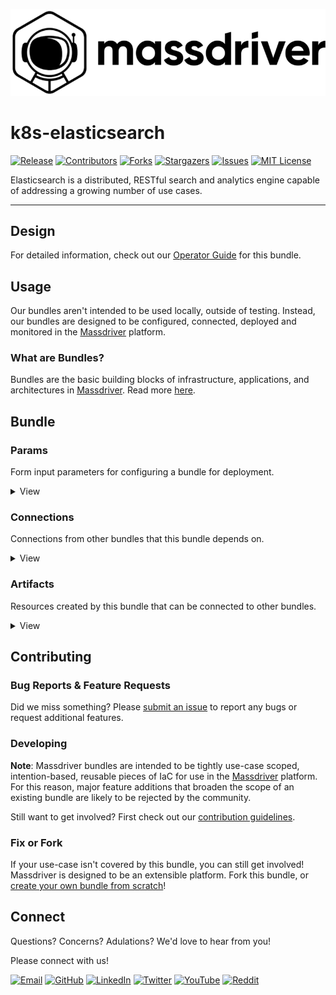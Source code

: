 




[![Massdriver][logo]][website]

# k8s-elasticsearch

[![Release][release_shield]][release_url]
[![Contributors][contributors_shield]][contributors_url]
[![Forks][forks_shield]][forks_url]
[![Stargazers][stars_shield]][stars_url]
[![Issues][issues_shield]][issues_url]
[![MIT License][license_shield]][license_url]

<!--
##### STILL NEED TO GET SLACK WORKING ###
[!["Slack Community"](%s)][slack]
-->


Elasticsearch is a distributed, RESTful search and analytics engine capable of addressing a growing number of use cases.


---

## Design

For detailed information, check out our [Operator Guide](operator.mdx) for this bundle.

## Usage

Our bundles aren't intended to be used locally, outside of testing. Instead, our bundles are designed to be configured, connected, deployed and monitored in the [Massdriver][website] platform.

### What are Bundles?

Bundles are the basic building blocks of infrastructure, applications, and architectures in [Massdriver][website]. Read more [here](https://docs.massdriver.cloud/concepts/bundles).

## Bundle

### Params

Form input parameters for configuring a bundle for deployment.

<details>
<summary>View</summary>

<!-- PARAMS:START -->
## Properties

- **`instance_configuration`** *(object)*
  - **`cpu_limit`** *(number)*: Unit is in CPUs. Decimal numbers are allowed (3 digits of precision). Value must be between 0.5 and 32. Minimum: `0.5`. Maximum: `32`.
  - **`memory_limit`** *(number)*: Unit is Gi. Decimal numbers are allowed. Value must be between 0.5 and 64. Minimum: `0.5`. Maximum: `64`.
  - **`storage`** *(integer)*: The size (in GiB) of the Elasticsearch instance. Must be an integer between 10 and 1000. Minimum: `10`. Maximum: `1000`.
- **`namespace`** *(string)*: Choose a namespace for Elasticsearch.
- **`replica_configuration`** *(object)*
  - **`replicas`** *(integer)*: Number of replicas to create. Must be an integer between 1 and 5. Minimum: `1`. Maximum: `5`.
## Examples

  ```json
  {
      "__name": "Development",
      "instance_configuration": {
          "cpu_limit": 1,
          "memory_limit": 2,
          "storage": 10
      },
      "replica_configuration": {
          "replicas": 1
      }
  }
  ```

  ```json
  {
      "__name": "Production",
      "instance_configuration": {
          "cpu_limit": 4,
          "memory_limit": 8,
          "storage": 50
      },
      "replica_configuration": {
          "replicas": 3
      }
  }
  ```

<!-- PARAMS:END -->

</details>

### Connections

Connections from other bundles that this bundle depends on.

<details>
<summary>View</summary>

<!-- CONNECTIONS:START -->
## Properties

- **`kubernetes_cluster`** *(object)*: Kubernetes cluster authentication and cloud-specific configuration. Cannot contain additional properties.
  - **`data`** *(object)*
    - **`authentication`** *(object)*
      - **`cluster`** *(object)*
        - **`certificate-authority-data`** *(string)*
        - **`server`** *(string)*
      - **`user`** *(object)*
        - **`token`** *(string)*
    - **`infrastructure`** *(object)*: Cloud specific Kubernetes configuration data.
      - **One of**
        - AWS EKS infrastructure config*object*: . Cannot contain additional properties.
          - **`arn`** *(string)*: Amazon Resource Name.

            Examples:
            ```json
            "arn:aws:rds::ACCOUNT_NUMBER:db/prod"
            ```

            ```json
            "arn:aws:ec2::ACCOUNT_NUMBER:vpc/vpc-foo"
            ```

          - **`oidc_issuer_url`** *(string)*: An HTTPS endpoint URL.

            Examples:
            ```json
            "https://example.com/some/path"
            ```

            ```json
            "https://massdriver.cloud"
            ```

        - Azure Infrastructure Resource ID*object*: Minimal Azure Infrastructure Config. Cannot contain additional properties.
          - **`ari`** *(string)*: Azure Resource ID.

            Examples:
            ```json
            "/subscriptions/12345678-1234-1234-abcd-1234567890ab/resourceGroups/resource-group-name/providers/Microsoft.Network/virtualNetworks/network-name"
            ```

        - GCP Infrastructure GRN*object*: Minimal GCP Infrastructure Config. Cannot contain additional properties.
          - **`grn`** *(string)*: GCP Resource Name (GRN).

            Examples:
            ```json
            "projects/my-project/global/networks/my-global-network"
            ```

            ```json
            "projects/my-project/regions/us-west2/subnetworks/my-subnetwork"
            ```

            ```json
            "projects/my-project/topics/my-pubsub-topic"
            ```

            ```json
            "projects/my-project/subscriptions/my-pubsub-subscription"
            ```

            ```json
            "projects/my-project/locations/us-west2/instances/my-redis-instance"
            ```

            ```json
            "projects/my-project/locations/us-west2/clusters/my-gke-cluster"
            ```

  - **`specs`** *(object)*
    - **`kubernetes`** *(object)*: Kubernetes distribution and version specifications.
      - **`cloud`** *(string)*: Must be one of: `['aws', 'gcp', 'azure']`.
      - **`distribution`** *(string)*: Must be one of: `['eks', 'gke', 'aks']`.
      - **`platform_version`** *(string)*
      - **`version`** *(string)*
<!-- CONNECTIONS:END -->

</details>

### Artifacts

Resources created by this bundle that can be connected to other bundles.

<details>
<summary>View</summary>

<!-- ARTIFACTS:START -->
## Properties

- **`elasticsearch_authentication`** *(object)*: Elasticsearch cluster authentication and cloud-specific configuration. Cannot contain additional properties.
  - **`data`** *(object)*
    - **`authentication`**: Elasticsearch connection string. Cannot contain additional properties.
      - **`hostname`** *(string)*
      - **`password`** *(string)*
      - **`port`** *(integer)*: Port number. Minimum: `0`. Maximum: `65535`.
      - **`username`** *(string)*
    - **`infrastructure`** *(object)*: . Cannot contain additional properties.
      - **`kubernetes_namespace`** *(string)*
      - **`kubernetes_service`** *(string)*
  - **`specs`** *(object)*
    - **`elasticsearch`** *(object)*: Common metadata for Elasticsearch clusters.
      - **`version`** *(string)*: The Elasticsearch version. Default: ``.

        Examples:
        ```json
        "7.17.1"
        ```


      Examples:
      ```json
      {
          "version": "7.17.1"
      }
      ```

<!-- ARTIFACTS:END -->

</details>

## Contributing

<!-- CONTRIBUTING:START -->

### Bug Reports & Feature Requests

Did we miss something? Please [submit an issue](https://github.com/massdriver-cloud/k8s-elasticsearch/issues) to report any bugs or request additional features.

### Developing

**Note**: Massdriver bundles are intended to be tightly use-case scoped, intention-based, reusable pieces of IaC for use in the [Massdriver][website] platform. For this reason, major feature additions that broaden the scope of an existing bundle are likely to be rejected by the community.

Still want to get involved? First check out our [contribution guidelines](https://docs.massdriver.cloud/bundles/contributing).

### Fix or Fork

If your use-case isn't covered by this bundle, you can still get involved! Massdriver is designed to be an extensible platform. Fork this bundle, or [create your own bundle from scratch](https://docs.massdriver.cloud/bundles/development)!

<!-- CONTRIBUTING:END -->

## Connect

<!-- CONNECT:START -->

Questions? Concerns? Adulations? We'd love to hear from you!

Please connect with us!

[![Email][email_shield]][email_url]
[![GitHub][github_shield]][github_url]
[![LinkedIn][linkedin_shield]][linkedin_url]
[![Twitter][twitter_shield]][twitter_url]
[![YouTube][youtube_shield]][youtube_url]
[![Reddit][reddit_shield]][reddit_url]

<!-- markdownlint-disable -->

[logo]: https://raw.githubusercontent.com/massdriver-cloud/docs/main/static/img/logo-with-logotype-horizontal-400x110.svg
[docs]: https://docs.massdriver.cloud/?utm_source=github&utm_medium=readme&utm_campaign=k8s-elasticsearch&utm_content=docs
[website]: https://www.massdriver.cloud/?utm_source=github&utm_medium=readme&utm_campaign=k8s-elasticsearch&utm_content=website
[github]: https://github.com/massdriver-cloud?utm_source=github&utm_medium=readme&utm_campaign=k8s-elasticsearch&utm_content=github
[slack]: https://massdriverworkspace.slack.com/?utm_source=github&utm_medium=readme&utm_campaign=k8s-elasticsearch&utm_content=slack
[linkedin]: https://www.linkedin.com/company/massdriver/?utm_source=github&utm_medium=readme&utm_campaign=k8s-elasticsearch&utm_content=linkedin



[contributors_shield]: https://img.shields.io/github/contributors/massdriver-cloud/k8s-elasticsearch.svg?style=for-the-badge
[contributors_url]: https://github.com/massdriver-cloud/k8s-elasticsearch/graphs/contributors
[forks_shield]: https://img.shields.io/github/forks/massdriver-cloud/k8s-elasticsearch.svg?style=for-the-badge
[forks_url]: https://github.com/massdriver-cloud/k8s-elasticsearch/network/members
[stars_shield]: https://img.shields.io/github/stars/massdriver-cloud/k8s-elasticsearch.svg?style=for-the-badge
[stars_url]: https://github.com/massdriver-cloud/k8s-elasticsearch/stargazers
[issues_shield]: https://img.shields.io/github/issues/massdriver-cloud/k8s-elasticsearch.svg?style=for-the-badge
[issues_url]: https://github.com/massdriver-cloud/k8s-elasticsearch/issues
[release_url]: https://github.com/massdriver-cloud/k8s-elasticsearch/releases/latest
[release_shield]: https://img.shields.io/github/release/massdriver-cloud/k8s-elasticsearch.svg?style=for-the-badge
[license_shield]: https://img.shields.io/github/license/massdriver-cloud/k8s-elasticsearch.svg?style=for-the-badge
[license_url]: https://github.com/massdriver-cloud/k8s-elasticsearch/blob/main/LICENSE


[email_url]: mailto:support@massdriver.cloud
[email_shield]: https://img.shields.io/badge/email-Massdriver-black.svg?style=for-the-badge&logo=mail.ru&color=000000
[github_url]: mailto:support@massdriver.cloud
[github_shield]: https://img.shields.io/badge/follow-Github-black.svg?style=for-the-badge&logo=github&color=181717
[linkedin_url]: https://linkedin.com/in/massdriver-cloud
[linkedin_shield]: https://img.shields.io/badge/follow-LinkedIn-black.svg?style=for-the-badge&logo=linkedin&color=0A66C2
[twitter_url]: https://twitter.com/massdriver?utm_source=github&utm_medium=readme&utm_campaign=k8s-elasticsearch&utm_content=twitter
[twitter_shield]: https://img.shields.io/badge/follow-Twitter-black.svg?style=for-the-badge&logo=twitter&color=1DA1F2
[discourse_url]: https://community.massdriver.cloud?utm_source=github&utm_medium=readme&utm_campaign=k8s-elasticsearch&utm_content=discourse
[discourse_shield]: https://img.shields.io/badge/join-Discourse-black.svg?style=for-the-badge&logo=discourse&color=000000
[youtube_url]: https://www.youtube.com/channel/UCfj8P7MJcdlem2DJpvymtaQ
[youtube_shield]: https://img.shields.io/badge/subscribe-Youtube-black.svg?style=for-the-badge&logo=youtube&color=FF0000
[reddit_url]: https://www.reddit.com/r/massdriver
[reddit_shield]: https://img.shields.io/badge/subscribe-Reddit-black.svg?style=for-the-badge&logo=reddit&color=FF4500

<!-- markdownlint-restore -->

<!-- CONNECT:END -->
